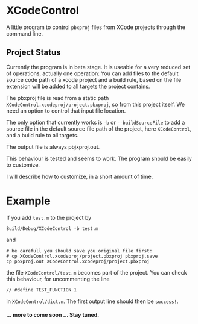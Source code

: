 # XCodeControl

A little program to control `pbxproj` files from XCode projects through the command line.

## Project Status

Currently the program is in beta stage. It is useable for a very reduced set of operations, actually one operation: You can add files to the default source code path of a xcode project and a build rule, based on the file extension will be added to all targets the project contains.

The pbxproj file is read from a static path `XCodeControl.xcodeproj/project.pbxproj`, so from this project itself. We need an option to control that input file location.

The only option that currently works is `-b` or `--buildSourceFile` to add a source file in the default source file path of the project, here `XCodeControl`, and a build rule to all targets.

The output file is always pbjxproj.out.

This behaviour is tested and seems to work.
The program should be easily to customize.

I will describe how to customize, in a short amount of time.

# Example

If you add `test.m` to the project by

	Build/Debug/XCodeControl -b test.m

and

	# be carefull you should save you original file first:
	# cp XCodeControl.xcodeproj/project.pbxproj pbxproj.save
	cp pbxproj.out XCodeControl.xcodeproj/project.pbxproj

the file `XCodeControl/test.m` becomes part of the project. You can check this behaviour, for uncommenting the line

	// #define TEST_FUNCTION 1

in `XCodeControl/dict.m`. The first output line should then be `success!`.

#### ... more to come soon ... Stay tuned.
